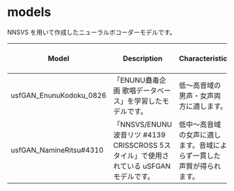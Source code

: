 # models

NNSVS を用いて作成したニューラルボコーダーモデルです。

| Model                   | Description                                                  | Characteristic                                               | Training Dataset                                 | License  or Terms                                            | Requires  notation ? |
| ----------------------- | ------------------------------------------------------------ | ------------------------------------------------------------ | ------------------------------------------------ | ------------------------------------------------------------ | -------------------- |
| usfGAN_EnunuKodoku_0826 | 「ENUNU蠱毒企画 歌唱データベース」を学習したモデルです。     | 低～高音域の男声・女声両方に適します。                       | https://github.com/oatsu-gh/enunu_kodoku_singing | https://github.com/oatsu-gh/enunu_kodoku_singing/blob/main/README.md | NO                   |
| usfGAN_NamineRitsu#4310 | 「NNSVS/ENUNU 波音リツ #4139 CRISSCROSS 5スタイル」で使用されている uSFGAN モデルです。 | 低中～高音域の女声に適します。音域によらず一貫した声質が得られます。 | private                                          | https://www.canon-voice.com/terms/                           | NO                   |

